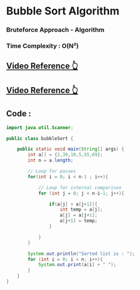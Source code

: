 # Bubble Sort Algorithm
### Bruteforce Approach - Algorithm
### Time Complexity : O(N²)

## [Video Reference 👆](https://www.youtube.com/watch?v=MnUbF4Tu7Cc&list=PLH9iLcrNpXtQYQiudzpZpGw0mptHc06Su&index=52)
## [Video Reference 👆](https://www.youtube.com/watch?v=bBQkErahU9c)
## Code :

```java
import java.util.Scanner;

public class bubbleSort {

    public static void main(String[] args) {
        int a[] = {2,39,10,5,55,69};
        int n = a.length;

        // Loop for passes
        for(int i = 0; i < n-1 ; i++){

            // Loop for internal comparison
            for (int j = 0; j < n-i-1; j++){

                if(a[j] > a[j+1]){
                    int temp = a[j];
                    a[j] = a[j+1];
                    a[j+1] = temp;
                }

            }
        }

        System.out.println("Sorted list is : ");
        for (int i = 0; i < n; i++){
            System.out.print(a[i] + " ");
        }
    }
}

```